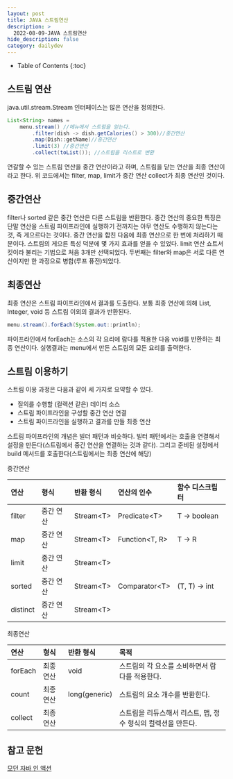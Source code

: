 ```yaml
---
layout: post
title: JAVA 스트림연산
description: >
  2022-08-09-JAVA 스트림연산
hide_description: false
category: dailydev
---
```


- Table of Contents
{:toc}

## 스트림 연산
java.util.stream.Stream 인터페이스는 많은 연산을 정의한다.

```java
List<String> names =
    menu.stream() //메뉴에서 스트림을 얻는다.   
        .filter(dish -> dish.getCalories() > 300)//중간연산
        .map(Dish::getName)//중간연산
        .limit(3) //중간연산
        .collect(toList()); //스트림을 리스트로 변환
```

연갈할 수 있는 스트림 연산을 중간 연산이라고 하며, 스트림을 닫는 연산을 최종 연산이라고 한다. 위 코드에서는 filter, map, limit가 중간 연산 collect가 최종 연산인 것이다.

## 중간연산
filter나 sorted 같은 중간 연산은 다른 스트림을 반환한다. 
중간 연산의 중요한 특징은 단말 연산을 스트림 파이프라인에 실행하기 전까지는 아무 연산도 수행하지 않는다는 것, 즉 게으르다는 것이다. 중간 연산을 합친 다음에 최종 연산으로 한 번에 처리하기 때문이다. 스트림의 게으른 특성 덕분에 몇 가지 효과를 얻을 수 있었다. limit 연산 쇼트서킷이라 불리는 기법으로 처음 3개만 선택되었다. 두번째는 filter와 map은 서로 다른 연산이지만 한 과정으로 병합(루프 퓨전)되었다.

## 최종연산
최종 연산은 스트림 파이프라인에서 결과를 도출한다. 보통 최종 연산에 의해 List, Integer, void 등 스트림 이외의 결과가 반환된다. 

```java
menu.stream().forEach(System.out::println);
```

파이프라인에서 forEach는 소스의 각 요리에 람다를 적용한 다음 void를 반환하는 최종 연산이다. 실행결과는 menu에서 만든 스트림의 모든 요리를 출력한다.

## 스트림 이용하기
스트림 이용 과정은 다음과 같이 세 가지로 요약할 수 있다.
- 질의를 수행할 (컬렉션 같은) 데이터 소스
- 스트림 파이프라인을 구성할 중간 연산 연결
- 스트림 파이프라인을 실행하고 결과를 만들 최종 연산

스트림 파이프라인의 개념은 빌더 패턴과 비슷하다. 빌터 패턴에서는 호출을 연결해서 설정을 만든다(스트림에서 중간 연산을 연결하는 것과 같다).  그리고 준비된 설정에서 build 메서드를 호출한다(스트림에서는 최종 연산에 해당)<br>

중간연산<br>

| 연산 | 형식 | 반환 형식 | 연산의 인수 | 함수 디스크립터 |  
|:--- | :--- | :--- | :--- | :--- |
| filter | 중간 연산 | Stream&lt;T&gt; | Predicate&lt;T&gt; | T -> boolean |  
| map | 중간 연산 | Stream&lt;T&gt; | Function&lt;T, R&gt; | T -> R |  
| limit | 중간 연산 | Stream&lt;T&gt; | | |  
| sorted | 중간 연산 | Stream&lt;T&gt; | Comparator&lt;T&gt; | (T, T) -> int |  
| distinct | 중간 연산 | Stream&lt;T&gt; |  | |  

최종연산<br>

| 연산 | 형식 | 반환 형식 | 목적 | 
|:--- | :--- | :--- | :--- | 
| forEach | 최종 연산 | void | 스트림의 각 요소를 소비하면서 람다를 적용한다. |
| count | 최종 연산 | long(generic) | 스트림의 요소 개수를 반환한다. |
| collect | 최종 연산 |  | 스트림을 리듀스해서 리스트, 맵, 정수 형식의 컬렉션을 만든다. |

## 참고 문헌

[모던 자바 인 액션](https://www.aladin.co.kr/shop/wproduct.aspx?ItemId=200069290)
